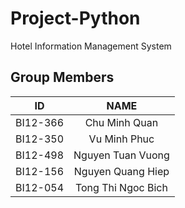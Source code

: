 # Project-Python
Hotel Information Management System

## Group Members
|  ID  |  NAME  |
| :--: | :----: |
| BI12-366 | Chu Minh Quan |
| BI12-350 | Vu Minh Phuc |
| BI12-498 | Nguyen Tuan Vuong |
| BI12-156 | Nguyen Quang Hiep |
| BI12-054 | Tong Thi Ngoc Bich |